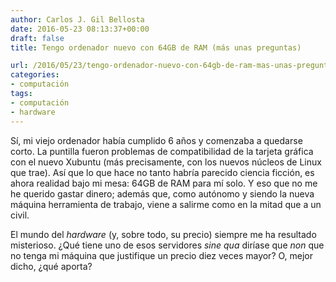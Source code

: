 ```yaml
---
author: Carlos J. Gil Bellosta
date: 2016-05-23 08:13:37+00:00
draft: false
title: Tengo ordenador nuevo con 64GB de RAM (más unas preguntas)

url: /2016/05/23/tengo-ordenador-nuevo-con-64gb-de-ram-mas-unas-preguntas/
categories:
- computación
tags:
- computación
- hardware
---
```


Sí, mi viejo ordenador había cumplido 6 años y comenzaba a quedarse corto. La puntilla fueron problemas de compatibilidad de la tarjeta gráfica con el nuevo Xubuntu (más precisamente, con los nuevos núcleos de Linux que trae). Así que lo que hace no tanto habría parecido ciencia ficción, es ahora realidad bajo mi mesa: 64GB de RAM para mí solo. Y eso que no me he querido gastar dinero; además que, como autónomo y siendo la nueva máquina herramienta de trabajo, viene a salirme como en la mitad que a un civil.

El mundo del _hardware_ (y, sobre todo, su precio) siempre me ha resultado misterioso. ¿Qué tiene uno de esos servidores _sine qua_ diríase que _non_ que no tenga mi máquina que justifique un precio diez veces mayor? O, mejor dicho, ¿qué aporta?
